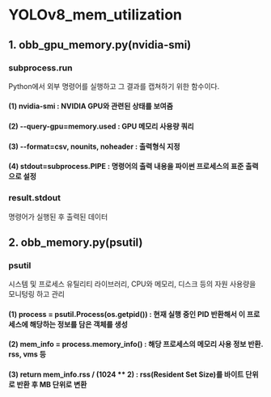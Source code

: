 # YOLOv8_mem_utilization

## 1. obb_gpu_memory.py(nvidia-smi)

  ### subprocess.run
  
  Python에서 외부 명령어를 실행하고 그 결과를 캡쳐하기 위한 함수이다. 
  
  #### (1) nvidia-smi : NVIDIA GPU와 관련된 상태를 보여줌
  #### (2) --query-gpu=memory.used : GPU 메모리 사용량 쿼리
  #### (3) --format=csv, nounits, noheader : 출력형식 지정
  #### (4) stdout=subprocess.PIPE : 명령어의 출력 내용을 파이썬 프로세스의 표준 출력으로 설정

  ### result.stdout
  
  명령어가 실행된 후 출력된 데이터

## 2. obb_memory.py(psutil)

  ### psutil

  시스템 및 프로세스 유틸리티 라이브러리, CPU와 메모리, 디스크 등의 자원 사용량을 모니텅링 하고 관리
  
  #### (1) process = psutil.Process(os.getpid()) : 현재 실행 중인 PID 반환해서 이 프로세스에 해당하는 정보를 담은 객체를 생성
  #### (2) mem_info = process.memory_info() : 해당 프로세스의 메모리 사용 정보 반환. rss, vms 등
  #### (3) return mem_info.rss / (1024 ** 2) : rss(Resident Set Size)를 바이트 단위로 반환 후 MB 단위로 변환
